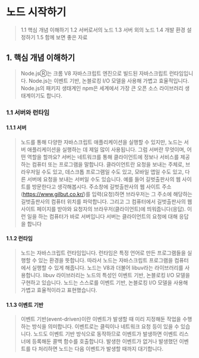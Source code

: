 # 노드 시작하기
> 1.1 핵심 개념 이해하기
1.2 서버로서의 노드
1.3 서버 외의 노드
1.4 개발 환경 설정하기
1.5 함께 보면 좋은 자료

## 1. 핵심 개념 이해하기

> Node.jsⓇ는 크롬 V8 자바스크립트 엔진으로 빌드된 자바스크립트 런타임입니다. Node.js는 이벤트 기반, 논블로킹 I/O 모델을 사용해 가볍고 효율적입니다. Node.js의 패키지 생태계인 npm은 세계에서 가장 큰 오픈 소스 라이브러리 생태계이기도 합니다.

### 1.1 서버와 런타임

#### 1.1.1 서버
> 노드를 통해 다양한 자바스크립트 애플리케이션을 실행할 수 있지만, 노드는 서버 애플리케이션을 실행하는 데 제일 많이 사용됩니다. 그럼 서버란 무엇이며, 어떤 역할을 할까요? 서버는 네트워크를 통해 클라이언트에 정보나 서비스를 제공하는 컴퓨터 또는 프로그램을 말합니다. 클라이언트란 요청을 보내는 주체로, 브라우저일 수도 있고, 데스크톱 프로그램일 수도 있고, 모바일 앱일 수도 있고, 다른 서버에 요청을 보내는 서버일 수도 있습니다. 
> 예를 들어 길벗출판사의 웹 사이트를 방문한다고 생각해봅시다. 주소창에 길벗출판사의 웹 사이트 주소(https://www.gilbut.co.kr/)를 입력(요청)하면 브라우저는 그 주소에 해당하는 길벗출판사의 컴퓨터 위치를 파악합니다. 그리고 그 컴퓨터에서 길벗출판사의 웹 사이트 페이지를 받아와 요청자의 브라우저(클라이언트)에 띄워줍니다(응답). 이런 일을 하는 컴퓨터가 바로 서버입니다
> 서버는 클라이언트의 요청에 대해 응답을 합니다
#### 1.1.2 런타임
> 노드는 자바스크립트 런타임입니다. 런타임은 특정 언어로 만든 프로그램들을 실행할 수 있는 환경을 뜻합니다. 따라서 노드는 자바스크립트 프로그램을 컴퓨터에서 실행할 수 있게 해줍니다.
> 노드는 V8과 더불어 libuv라는 라이브러리를 사용합니다. libuv 라이브러리는 노드의 특성인 이벤트 기반, 논블로킹 I/O 모델을 구현하고 있습니다. 노드는 스스로를 이벤트 기반, 논블로킹 I/O 모델을 사용해 가볍고 효율적이라고 표현했습니다.
#### 1.1.3 이벤트 기반
> 이벤트 기반(event-driven)이란 이벤트가 발생할 때 미리 지정해둔 작업을 수행하는 방식을 의미합니다. 이벤트로는 클릭이나 네트워크 요청 등이 있을 수 있습니다. 노드도 이벤트 기반 방식으로 동작하므로 이벤트가 발생하면 이벤트 리스너에 등록해둔 콜백 함수를 호출합니다. 발생한 이벤트가 없거나 발생했던 이벤트를 다 처리하면 노드는 다음 이벤트가 발생할 때까지 대기합니다.



